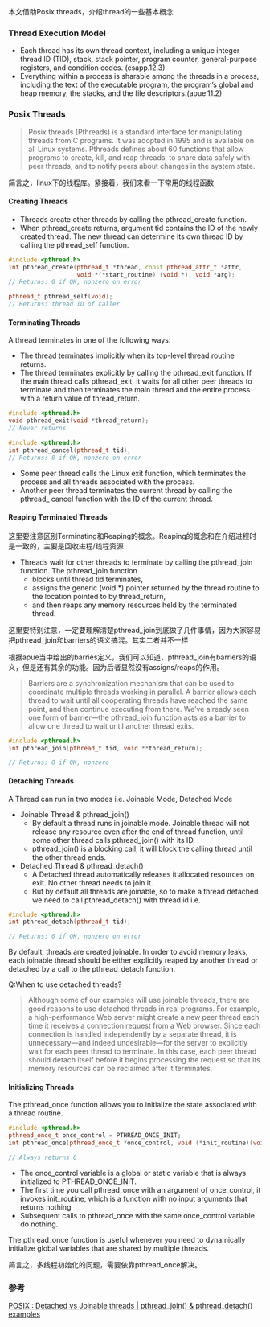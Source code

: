 本文借助Posix threads，介绍thread的一些基本概念

### Thread Execution Model

- Each thread has its own thread context, including a unique integer thread
ID (TID), stack, stack pointer, program counter, general-purpose registers, and
condition codes. (csapp.12.3)
- Everything within a process is sharable among the threads in a process, including the text of the executable
program, the program’s global and heap memory, the stacks, and the file descriptors.(apue.11.2)

### Posix Threads

>Posix threads (Pthreads) is a standard interface for manipulating threads from C
programs. It was adopted in 1995 and is available on all Linux systems. Pthreads
defines about 60 functions that allow programs to create, kill, and reap threads,
to share data safely with peer threads, and to notify peers about changes in the
system state.

简言之，linux下的线程库。紧接着，我们来看一下常用的线程函数

#### Creating Threads

- Threads create other threads by calling the pthread_create function.
- When pthread_create returns, argument tid contains the ID of the newly
created thread. The new thread can determine its own thread ID by calling the
pthread_self function.

```cpp
#include <pthread.h>
int pthread_create(pthread_t *thread, const pthread_attr_t *attr,
                   void *(*start_routine) (void *), void *arg);
// Returns: 0 if OK, nonzero on error

pthread_t pthread_self(void);
// Returns: thread ID of caller
```

#### Terminating Threads

A thread terminates in one of the following ways:
- The thread terminates implicitly when its top-level thread routine returns.
- The thread terminates explicitly by calling the pthread_exit function. If
the main thread calls pthread_exit, it waits for all other peer threads to
terminate and then terminates the main thread and the entire process with
a return value of thread_return.

```cpp
#include <pthread.h>
void pthread_exit(void *thread_return);
// Never returns

#include <pthread.h>
int pthread_cancel(pthread_t tid);
// Returns: 0 if OK, nonzero on error
```

- Some peer thread calls the Linux exit function, which terminates the process
and all threads associated with the process.
- Another peer thread terminates the current thread by calling the pthread_
cancel function with the ID of the current thread.

#### Reaping Terminated Threads
这里要注意区别Terminating和Reaping的概念。Reaping的概念和在介绍进程时是一致的，主要是回收进程/线程资源

- Threads wait for other threads to terminate by calling the pthread_join function. The pthread_join function 
  - blocks until thread tid terminates, 
  - assigns the generic (void *) pointer returned by the thread routine to the location pointed to by thread_return, 
  - and then reaps any memory resources held by the terminated thread.

这里要特别注意，一定要理解清楚pthread_join到底做了几件事情，因为大家容易把pthread_join和barriers的语义搞混。其实二者并不一样

根据apue当中给出的barries定义，我们可以知道，pthread_join有barriers的语义，但是还有其余的功能。因为后者显然没有assigns/reaps的作用。
>Barriers are a synchronization mechanism that can be used to coordinate multiple
threads working in parallel. A barrier allows each thread to wait until all cooperating
threads have reached the same point, and then continue executing from there. We’ve
already seen one form of barrier—the pthread_join function acts as a barrier to
allow one thread to wait until another thread exits.

```cpp
#include <pthread.h>
int pthread_join(pthread_t tid, void **thread_return);

// Returns: 0 if OK, nonzero
```

#### Detaching Threads

A Thread can run in two modes i.e. Joinable Mode, Detached Mode

- Joinable Thread & pthread_join()
  - By default a thread runs in joinable mode. Joinable thread will not release any resource even after the end of thread function, until some other thread calls pthread_join() with its ID.
  - pthread_join() is a blocking call, it will block the calling thread until the other thread ends.
- Detached Thread & pthread_detach()
  - A Detached thread automatically releases it allocated resources on exit. No other thread needs to join it.
  - But by default all threads are joinable, so to make a thread detached we need to call pthread_detach() with thread id i.e.

```cpp
#include <pthread.h>
int pthread_detach(pthread_t tid);

// Returns: 0 if OK, nonzero on error
```

By default, threads are created joinable. In order to avoid memory leaks, each
joinable thread should be either explicitly reaped by another thread or detached
by a call to the pthread_detach function.

Q:When to use detached threads?
>Although some of our examples will use joinable threads, there are good reasons
to use detached threads in real programs. For example, a high-performance
Web server might create a new peer thread each time it receives a connection request
from a Web browser. Since each connection is handled independently by a
separate thread, it is unnecessary—and indeed undesirable—for the server to explicitly
wait for each peer thread to terminate. In this case, each peer thread should
detach itself before it begins processing the request so that its memory resources
can be reclaimed after it terminates.

#### Initializing Threads

The pthread_once function allows you to initialize the state associated with a
thread routine.

```cpp
#include <pthread.h>
pthread_once_t once_control = PTHREAD_ONCE_INIT;
int pthread_once(pthread_once_t *once_control, void (*init_routine)(void));

// Always returns 0
```

- The once_control variable is a global or static variable that is always initialized
to PTHREAD_ONCE_INIT.
- The first time you call pthread_once with an argument
of once_control, it invokes init_routine, which is a function with no
input arguments that returns nothing
- Subsequent calls to pthread_once with the
same once_control variable do nothing.

The pthread_once function is useful whenever you need to dynamically initialize global variables that are shared by
multiple threads.

简言之，多线程初始化的问题，需要依靠pthread_once解决。

### 参考
[POSIX : Detached vs Joinable threads | pthread_join() & pthread_detach() examples](https://thispointer.com/posix-detached-vs-joinable-threads-pthread_join-pthread_detach-examples/)